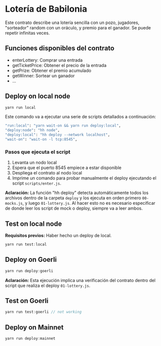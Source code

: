 # Lotería de Babilonia
Este contrato describe una lotería sencilla con un pozo, jugadores, "sorteador" random con un oráculo, y premio para el ganador. Se puede repetir infinitas veces.

## Funciones disponibles del contrato

* enterLottery: Comprar una entrada
* getTicketPrice: Obtener el precio de la entrada
* getPrize: Obtener el premio acumulado
* getWinner: Sortear un ganador
* ...

## Deploy on local node
```bash
yarn run local
```

Este comando va a ejecutar una serie de scripts detallados a continuación:

```bash
"run:local": "yarn wait-on && yarn run deploy:local",
"deploy:node": "hh node",
"deploy:local": "hh deploy --network localhost",
"wait-on": "wait-on -l tcp:8545",
```

### Pasos que ejecuta el script
1. Levanta un nodo local
2. Espera que el puerto 8545 empiece a estar disponible
3. Despliega el contrato al nodo local
4. Imprime un comando para probar manualmente el deploy ejecutando el script `scripts/enter.js`.

<b>Aclaración:</b> La función "hh deploy" detecta automáticamente todos los archivos dentro de la carpeta `deploy` y los ejecuta en orden primero `00-mocks.js`, y luego `01-lottery.js`.
Al hacer esto no es necesario especificar de donde leer los script de mock o deploy, siempre va a leer ambos.

## Test on local node
<b>Requisitos previos:</b> Haber hecho un deploy de local.
```js
yarn run test:local
```

## Deploy on Goerli
```js
yarn run deploy:goerli
```

<b>Aclaración:</b> Esta ejecución implica una verificación del contrato dentro del script que realiza el deploy `01-lottery.js`.

## Test on Goerli
```js
yarn run test:goerli // not working
```

## Deploy on Mainnet
```js
yarn run deploy:mainnet
```